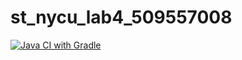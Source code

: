 # st_nycu_lab4_509557008

[![Java CI with Gradle](https://github.com/leonlu1151/st_nycu_lab4_509557008/actions/workflows/action.yml/badge.svg)](https://github.com/leonlu1151/st_nycu_lab4_509557008/actions/workflows/action.yml) 
